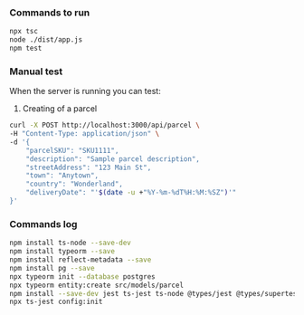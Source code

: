 ### Commands to run
```bash
npx tsc
node ./dist/app.js
npm test
```


### Manual test

When the server is running you can test:

1) Creating of a parcel
```bash
curl -X POST http://localhost:3000/api/parcel \
-H "Content-Type: application/json" \
-d '{
    "parcelSKU": "SKU1111",
    "description": "Sample parcel description",
    "streetAddress": "123 Main St",
    "town": "Anytown",
    "country": "Wonderland",
    "deliveryDate": "'$(date -u +"%Y-%m-%dT%H:%M:%SZ")'"
}'
```

### Commands log
```bash
npm install ts-node --save-dev
npm install typeorm --save
npm install reflect-metadata --save
npm install pg --save
npx typeorm init --database postgres
npx typeorm entity:create src/models/parcel
npm install --save-dev jest ts-jest ts-node @types/jest @types/supertest @types/express
npx ts-jest config:init
```
